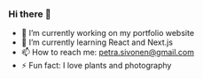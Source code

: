### Hi there 👋

- 🔭 I’m currently working on my portfolio website
- 🌱 I’m currently learning React and Next.js
- 📫 How to reach me: petra.sivonen@gmail.com
- ⚡ Fun fact: I love plants and photography
